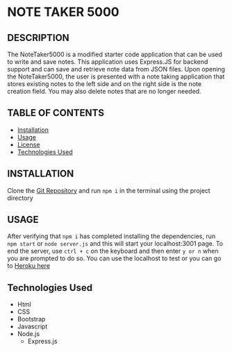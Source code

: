 # NOTE TAKER 5000

## DESCRIPTION

The NoteTaker5000 is a modified starter code application that can be used to write and save notes. This application uses Express.JS for backend support and can save and retrieve note data from JSON files. Upon opening the NoteTaker5000, the user is presented with a note taking application that stores existing notes to the left side and on the right side is the note creation field. You may also delete notes that are no longer needed.

## TABLE OF CONTENTS

- [Installation](#installation)
- [Usage](#usage)
- [License](#license)
- [Technologies Used](#technologies-used)

## INSTALLATION

Clone the [Git Repository](https://github.com/jhdk707/NoteTaker5000) and run `npm i` in the terminal using the project directory

## USAGE

After verifying that `npm i` has completed installing the dependencies, run `npm start` or `node server.js` and this will start your localhost:3001 page. To end the server, use `ctrl + c` on the keyboard and then enter `y or n` when you are prompted to do so. You can use the localhost to test or you can go to [Heroku here](https://notetaker5000.herokuapp.com/)

## Technologies Used

- Html
- CSS
- Bootstrap
- Javascript
- Node.js
  - Express.js

